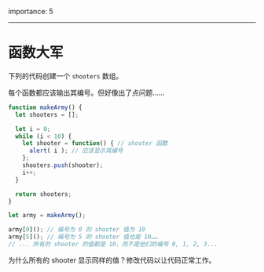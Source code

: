 importance: 5

---

# 函数大军

下列的代码创建一个 `shooters` 数组。

每个函数都应该输出其编号。但好像出了点问题……

```js run
function makeArmy() {
  let shooters = [];

  let i = 0;
  while (i < 10) {
    let shooter = function() { // shooter 函数
      alert( i ); // 应该显示其编号
    };
    shooters.push(shooter);
    i++;
  }

  return shooters;
}

let army = makeArmy();

army[0](); // 编号为 0 的 shooter 值为 10
army[5](); // 编号为 5 的 shooter 值也是 10……
// ... 所有的 shooter 的值都是 10，而不是他们的编号 0, 1, 2, 3...
```

为什么所有的 shooter 显示同样的值？修改代码以让代码正常工作。

